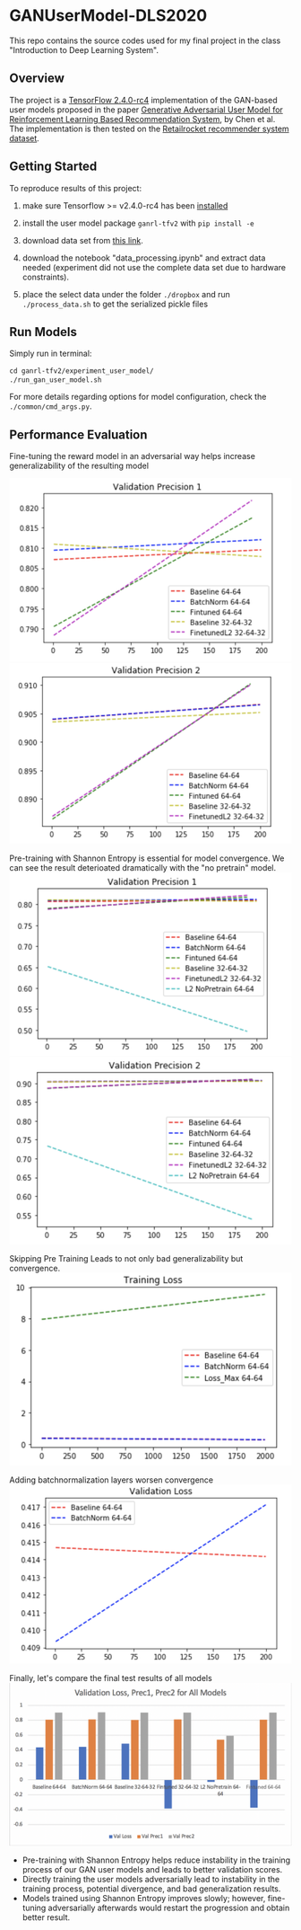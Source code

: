 # GANUserModel-DLS2020
This repo contains the source codes used for my final project in the class "Introduction to Deep Learning System". 

## Overview

The project is a [TensorFlow 2.4.0-rc4](https://github.com/tensorflow/tensorflow/releases/tag/v2.4.0-rc4) implementation of the GAN-based user models proposed in the paper [Generative Adversarial User Model for Reinforcement Learning Based Recommendation System](http://proceedings.mlr.press/v97/chen19f/chen19f.pdf), by Chen et al. The implementation is then tested on the [Retailrocket recommender system dataset](https://www.kaggle.com/retailrocket/ecommerce-dataset).



## Getting Started

To reproduce results of this project:

1. make sure Tensorflow >=  v2.4.0-rc4 has been [installed](https://www.tensorflow.org/install)

2. install the user model package `ganrl-tfv2` with `pip install -e`

3. download data set from [this link](https://www.kaggle.com/retailrocket/ecommerce-dataset). 

4. download the notebook "data_processing.ipynb" and extract data needed (experiment did not use the complete data set due to hardware constraints). 

5. place the select data under the folder `./dropbox` and run `./process_data.sh` to get the serialized pickle files

   

## Run Models

Simply run in terminal:

```
cd ganrl-tfv2/experiment_user_model/
./run_gan_user_model.sh
```

For more details regarding options for model configuration, check the  `./common/cmd_args.py`.




## Performance Evaluation

Fine-tuning the reward model in an adversarial way helps increase generalizability of the resulting model

![](./presentation/微信图片_20201211083613.png)
![](./presentation/微信图片_20201211083551.png)

Pre-training with Shannon Entropy is essential for model convergence. We can see the result deterioated dramatically with the "no pretrain" model.
![](./presentation/微信图片_20201211083556.png)
![](./presentation/微信图片_20201211083609.png)

Skipping Pre Training Leads to not only bad generalizability but convergence.
![](./presentation/微信图片_20201211083604.png)

Adding batchnormalization layers worsen convergence
![](./presentation/微信图片_20201211083553.png)

Finally, let's compare the final test results of all models
![](./presentation/微信图片_20201211084411.png)
- Pre-training with Shannon Entropy helps reduce instability in the training process of our GAN user models and leads to better validation scores.
- Directly training the user models adversarially lead to instability in the training process, potential divergence, and bad generalization results.
- Models trained using Shannon Entropy improves slowly; however,  fine-tuning adversarially afterwards would restart the progression and obtain better result.

